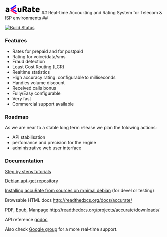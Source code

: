 <img src="https://github.com/accurateproject/accurate/blob/master/docs/images/accurate.png" alt="AccuRate" height="30px"/>
## Real-time Accounting and Rating System for Telecom & ISP environments ##

[![Build Status](https://secure.travis-ci.org/accurateproject/accurate.png)](http://travis-ci.org/accurateproject/accurate)

### Features ###
+ Rates for prepaid and for postpaid
+ Rating for voice/data/sms
+ Fraud detection
+ Least Cost Routing (LCR)
+ Realtime statistics
+ High accuracy rating: configurable to milliseconds
+ Handles volume discount
+ Received calls bonus
+ Fully/Easy configurable
+ Very fast
+ Commercial support available

### Roadmap ###

As we are near to a stable long term release we plan the folowing actions:

+ API stabilisation
+ perfomance and precision for the engine
+ administrative web user interface

### Documentation ###
[Step by steps tutorials](https://accurate.readthedocs.org/en/latest/tut_freeswitch.html)

[Debian apt-get repository](https://accurate.readthedocs.org/en/latest/tut_freeswitch_installs.html#accurate)

[Installing accuRate from sources on minimal debian](https://asciinema.org/a/0lwlputceg52xssqgra7wjza0) (for devel or testing)

Browsable HTML docs http://readthedocs.org/docs/accurate/

PDF, Epub, Manpage http://readthedocs.org/projects/accurate/downloads/

API reference [godoc](http://godoc.org/github.com/accurateproject/accurate/apier)

Also check [Google group](https://groups.google.com/forum/#!forum/accurate) for a more real-time support.
